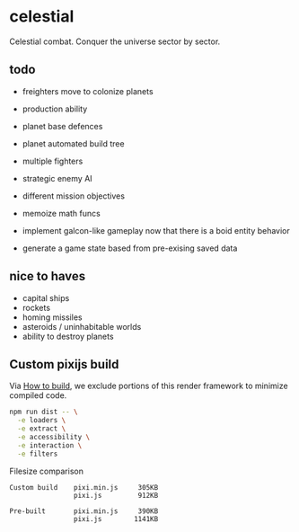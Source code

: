 # celestial

Celestial combat. Conquer the universe sector by sector.

## todo

- freighters move to colonize planets
- production ability
- planet base defences
- planet automated build tree

- multiple fighters
- strategic enemy AI
- different mission objectives
- memoize math funcs
- implement galcon-like gameplay now that there is a boid entity behavior
- generate a game state based from pre-exising saved data

## nice to haves

- capital ships
- rockets
- homing missiles
- asteroids / uninhabitable worlds
- ability to destroy planets

## Custom pixijs build

Via [How to build](https://github.com/pixijs/pixi.js#how-to-build), we exclude
portions of this render framework to minimize compiled code.

```bash
npm run dist -- \
  -e loaders \
  -e extract \
  -e accessibility \
  -e interaction \
  -e filters
```

Filesize comparison

```
Custom build    pixi.min.js     305KB
                pixi.js         912KB

Pre-built       pixi.min.js     390KB
                pixi.js        1141KB

```
